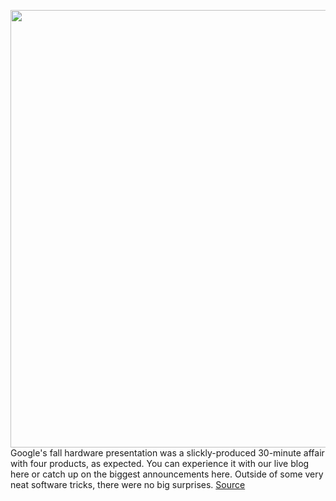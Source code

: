 <img src='https://cdn.vox-cdn.com/thumbor/5MP9mD02sTEKsUxe0AVsR4R8CPk=/0x0:1000x636/1200x800/filters:focal(622x244:782x404)/cdn.vox-cdn.com/uploads/chorus_image/image/67563364/Hi_Res___Pixel_4a_5G_and_Pixel_5.max_1000x1000.5.jpg' width='700px' /><br/>
Google's fall hardware presentation was a slickly-produced 30-minute affair with four products, as expected. You can experience it with our live blog here or catch up on the biggest announcements here. Outside of some very neat software tricks, there were no big surprises.
<a href='https://www.theverge.com/2020/10/1/21496547/google-pixel-5-4a-5g-play-it-safe'> Source <a/>